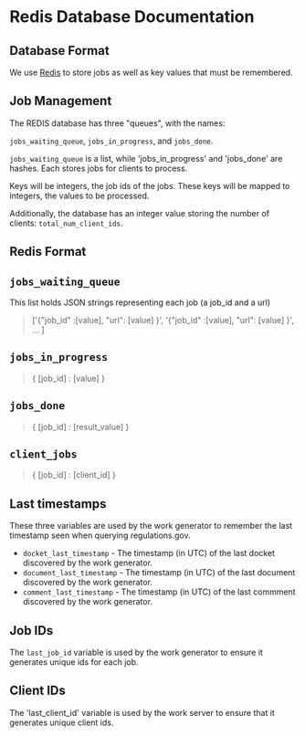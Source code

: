 # Redis Database Documentation

## Database Format

We use [Redis](https://redis.io/) to store jobs as well as key values that must
be remembered.

## Job Management

The REDIS database has three "queues", with the names:

`jobs_waiting_queue`, `jobs_in_progress`, and `jobs_done`.

`jobs_waiting_queue` is a list, while 'jobs_in_progress' and 'jobs_done' are hashes.
Each stores jobs for clients to process.

Keys will be integers, the job ids of the jobs.
These keys will be mapped to integers, the values to be processed.

Additionally, the database has an integer value storing the number of clients:
`total_num_client_ids`.

## Redis Format
## `jobs_waiting_queue`

This list holds JSON strings representing each job (a job_id and a url) 

>['{"job_id" :[value], "url": [value] }',  '{"job_id" :[value], "url": [value] }', ... ]

## `jobs_in_progress`
> { [job_id] : [value] } 

## `jobs_done`
> { [job_id] : [result_value] }

## `client_jobs`
> { [job_id] : [client_id] } 


## Last timestamps

These three variables are used by the work generator to remember the last 
timestamp seen when querying regulations.gov.

* `docket_last_timestamp` - The timestamp (in UTC) of the last docket discovered
  by the work generator.
* `document_last_timestamp` - The timestamp (in UTC) of the last document 
  discovered by the work generator.
* `comment_last_timestamp` - The timestamp (in UTC) of the last commment 
  discovered by the work generator.
  
## Job IDs

The `last_job_id` variable is used by the work generator to ensure it generates
unique ids for each job.

## Client IDs

The 'last_client_id' variable is used by the work server to ensure that it
generates unique client ids.
